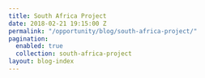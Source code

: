 ```yaml
---
title: South Africa Project
date: 2018-02-21 19:15:00 Z
permalink: "/opportunity/blog/south-africa-project/"
pagination:
  enabled: true
  collection: south-africa-project
layout: blog-index
---
```


